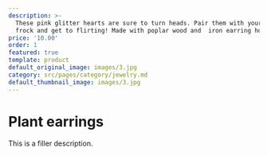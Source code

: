 ```yaml
---
description: >-
  These pink glitter hearts are sure to turn heads. Pair them with your favorite
  frock and get to flirting! Made with poplar wood and  iron earring hooks
price: '10.00'
order: 1
featured: true
template: product
default_original_image: images/3.jpg
category: src/pages/category/jewelry.md
default_thumbnail_image: images/3.jpg
---
```

# Plant earrings

This is a filler description.
